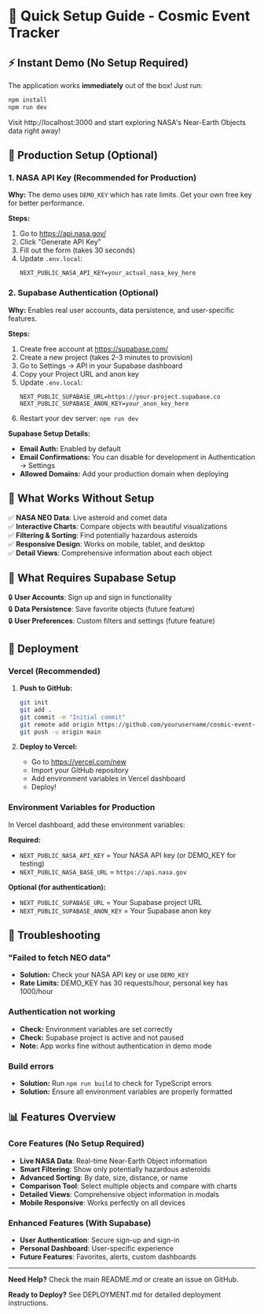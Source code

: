 # 🚀 Quick Setup Guide - Cosmic Event Tracker

## ⚡ Instant Demo (No Setup Required)

The application works **immediately** out of the box! Just run:

```bash
npm install
npm run dev
```

Visit http://localhost:3000 and start exploring NASA's Near-Earth Objects data right away!

## 🔧 Production Setup (Optional)

### 1. NASA API Key (Recommended for Production)

**Why:** The demo uses `DEMO_KEY` which has rate limits. Get your own free key for better performance.

**Steps:**
1. Go to https://api.nasa.gov/
2. Click "Generate API Key"
3. Fill out the form (takes 30 seconds)
4. Update `.env.local`:
   ```env
   NEXT_PUBLIC_NASA_API_KEY=your_actual_nasa_key_here
   ```

### 2. Supabase Authentication (Optional)

**Why:** Enables real user accounts, data persistence, and user-specific features.

**Steps:**
1. Create free account at https://supabase.com/
2. Create a new project (takes 2-3 minutes to provision)
3. Go to Settings → API in your Supabase dashboard
4. Copy your Project URL and anon key
5. Update `.env.local`:
   ```env
   NEXT_PUBLIC_SUPABASE_URL=https://your-project.supabase.co
   NEXT_PUBLIC_SUPABASE_ANON_KEY=your_anon_key_here
   ```
6. Restart your dev server: `npm run dev`

**Supabase Setup Details:**
- **Email Auth:** Enabled by default
- **Email Confirmations:** You can disable for development in Authentication → Settings
- **Allowed Domains:** Add your production domain when deploying

## 🌟 What Works Without Setup

✅ **NASA NEO Data**: Live asteroid and comet data  
✅ **Interactive Charts**: Compare objects with beautiful visualizations  
✅ **Filtering & Sorting**: Find potentially hazardous asteroids  
✅ **Responsive Design**: Works on mobile, tablet, and desktop  
✅ **Detail Views**: Comprehensive information about each object  

## 🔐 What Requires Supabase Setup

🔒 **User Accounts**: Sign up and sign in functionality  
🔒 **Data Persistence**: Save favorite objects (future feature)  
🔒 **User Preferences**: Custom filters and settings (future feature)  

## 🚀 Deployment

### Vercel (Recommended)

1. **Push to GitHub:**
   ```bash
   git init
   git add .
   git commit -m "Initial commit"
   git remote add origin https://github.com/yourusername/cosmic-event-tracker.git
   git push -u origin main
   ```

2. **Deploy to Vercel:**
   - Go to https://vercel.com/new
   - Import your GitHub repository
   - Add environment variables in Vercel dashboard
   - Deploy!

### Environment Variables for Production

In Vercel dashboard, add these environment variables:

**Required:**
- `NEXT_PUBLIC_NASA_API_KEY` = Your NASA API key (or DEMO_KEY for testing)
- `NEXT_PUBLIC_NASA_BASE_URL` = `https://api.nasa.gov`

**Optional (for authentication):**
- `NEXT_PUBLIC_SUPABASE_URL` = Your Supabase project URL
- `NEXT_PUBLIC_SUPABASE_ANON_KEY` = Your Supabase anon key

## 🐛 Troubleshooting

### "Failed to fetch NEO data"
- **Solution:** Check your NASA API key or use `DEMO_KEY`
- **Rate Limits:** DEMO_KEY has 30 requests/hour, personal key has 1000/hour

### Authentication not working
- **Check:** Environment variables are set correctly
- **Check:** Supabase project is active and not paused
- **Note:** App works fine without authentication in demo mode

### Build errors
- **Solution:** Run `npm run build` to check for TypeScript errors
- **Solution:** Ensure all environment variables are properly formatted

## 📊 Features Overview

### Core Features (No Setup Required)
- **Live NASA Data**: Real-time Near-Earth Object information
- **Smart Filtering**: Show only potentially hazardous asteroids
- **Advanced Sorting**: By date, size, distance, or name
- **Comparison Tool**: Select multiple objects and compare with charts
- **Detailed Views**: Comprehensive object information in modals
- **Mobile Responsive**: Works perfectly on all devices

### Enhanced Features (With Supabase)
- **User Authentication**: Secure sign-up and sign-in
- **Personal Dashboard**: User-specific experience
- **Future Features**: Favorites, alerts, custom dashboards

---

**Need Help?** Check the main README.md or create an issue on GitHub.

**Ready to Deploy?** See DEPLOYMENT.md for detailed deployment instructions.
